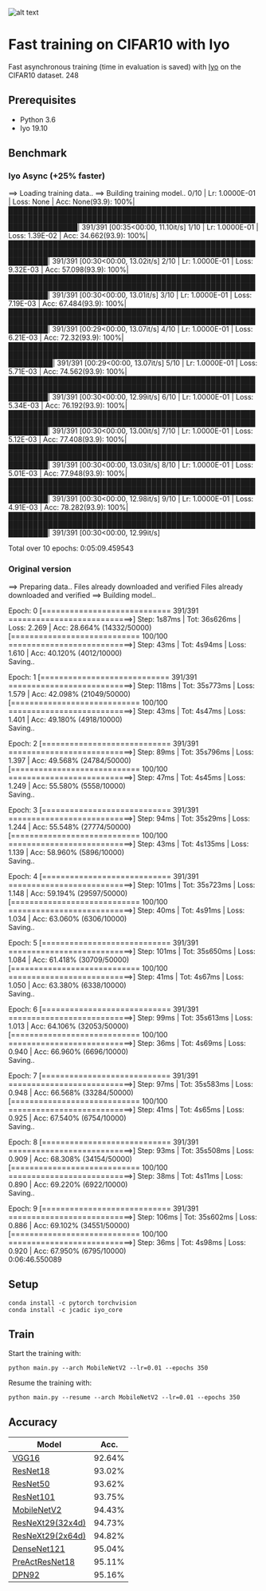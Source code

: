 ![alt text](https://raw.githubusercontent.com/JeanMaximilienCadic/CIFAR10-Iyo/master/img/cifar.jpg)

# Fast training on CIFAR10 with Iyo

Fast asynchronous training (time in evaluation is saved) with [Iyo](http://iyo.ai/) on the CIFAR10 dataset.
248
## Prerequisites
- Python 3.6
- Iyo 19.10

## Benchmark
### Iyo Async (+25% faster)
==> Loading training data..
==> Building training model..
0/10 | Lr: 1.0000E-01 | Loss: None | Acc: None(93.9): 100%|██████████████████████████████████████████████████████████████████████████████████████████████████████████████████| 391/391 [00:35<00:00, 11.10it/s]
1/10 | Lr: 1.0000E-01 | Loss: 1.39E-02 | Acc: 34.662(93.9): 100%|████████████████████████████████████████████████████████████████████████████████████████████████████████████| 391/391 [00:30<00:00, 13.02it/s]
2/10 | Lr: 1.0000E-01 | Loss: 9.32E-03 | Acc: 57.098(93.9): 100%|████████████████████████████████████████████████████████████████████████████████████████████████████████████| 391/391 [00:30<00:00, 13.01it/s]
3/10 | Lr: 1.0000E-01 | Loss: 7.19E-03 | Acc: 67.484(93.9): 100%|████████████████████████████████████████████████████████████████████████████████████████████████████████████| 391/391 [00:29<00:00, 13.07it/s]
4/10 | Lr: 1.0000E-01 | Loss: 6.21E-03 | Acc: 72.32(93.9): 100%|█████████████████████████████████████████████████████████████████████████████████████████████████████████████| 391/391 [00:29<00:00, 13.07it/s]
5/10 | Lr: 1.0000E-01 | Loss: 5.71E-03 | Acc: 74.562(93.9): 100%|████████████████████████████████████████████████████████████████████████████████████████████████████████████| 391/391 [00:30<00:00, 12.99it/s]
6/10 | Lr: 1.0000E-01 | Loss: 5.34E-03 | Acc: 76.192(93.9): 100%|████████████████████████████████████████████████████████████████████████████████████████████████████████████| 391/391 [00:30<00:00, 13.00it/s]
7/10 | Lr: 1.0000E-01 | Loss: 5.12E-03 | Acc: 77.408(93.9): 100%|████████████████████████████████████████████████████████████████████████████████████████████████████████████| 391/391 [00:30<00:00, 13.03it/s]
8/10 | Lr: 1.0000E-01 | Loss: 5.01E-03 | Acc: 77.948(93.9): 100%|████████████████████████████████████████████████████████████████████████████████████████████████████████████| 391/391 [00:30<00:00, 12.98it/s]
9/10 | Lr: 1.0000E-01 | Loss: 4.91E-03 | Acc: 78.282(93.9): 100%|████████████████████████████████████████████████████████████████████████████████████████████████████████████| 391/391 [00:30<00:00, 12.99it/s]

Total over 10 epochs: 0:05:09.459543

### Original version
==> Preparing data..
Files already downloaded and verified
Files already downloaded and verified
==> Building model..

Epoch: 0
 [============================ 391/391 ===========================>]  Step: 1s87ms | Tot: 36s626ms | Loss: 2.269 | Acc: 28.664% (14332/50000)                                                                  
 [============================ 100/100 ===========================>]  Step: 43ms | Tot: 4s94ms | Loss: 1.610 | Acc: 40.120% (4012/10000)                                                                       
Saving..

Epoch: 1
 [============================ 391/391 ===========================>]  Step: 118ms | Tot: 35s773ms | Loss: 1.579 | Acc: 42.098% (21049/50000)                                                                   
 [============================ 100/100 ===========================>]  Step: 43ms | Tot: 4s47ms | Loss: 1.401 | Acc: 49.180% (4918/10000)                                                                       
Saving..

Epoch: 2
 [============================ 391/391 ===========================>]  Step: 89ms | Tot: 35s796ms | Loss: 1.397 | Acc: 49.568% (24784/50000)                                                                    
 [============================ 100/100 ===========================>]  Step: 47ms | Tot: 4s45ms | Loss: 1.249 | Acc: 55.580% (5558/10000)                                                                       
Saving..

Epoch: 3
 [============================ 391/391 ===========================>]  Step: 94ms | Tot: 35s29ms | Loss: 1.244 | Acc: 55.548% (27774/50000)                                                                     
 [============================ 100/100 ===========================>]  Step: 43ms | Tot: 4s135ms | Loss: 1.139 | Acc: 58.960% (5896/10000)                                                                      
Saving..

Epoch: 4
 [============================ 391/391 ===========================>]  Step: 101ms | Tot: 35s723ms | Loss: 1.148 | Acc: 59.194% (29597/50000)                                                                   
 [============================ 100/100 ===========================>]  Step: 40ms | Tot: 4s91ms | Loss: 1.034 | Acc: 63.060% (6306/10000)                                                                       
Saving..

Epoch: 5
 [============================ 391/391 ===========================>]  Step: 101ms | Tot: 35s650ms | Loss: 1.084 | Acc: 61.418% (30709/50000)                                                                   
 [============================ 100/100 ===========================>]  Step: 41ms | Tot: 4s67ms | Loss: 1.050 | Acc: 63.380% (6338/10000)                                                                       
Saving..

Epoch: 6
 [============================ 391/391 ===========================>]  Step: 99ms | Tot: 35s613ms | Loss: 1.013 | Acc: 64.106% (32053/50000)                                                                    
 [============================ 100/100 ===========================>]  Step: 36ms | Tot: 4s69ms | Loss: 0.940 | Acc: 66.960% (6696/10000)                                                                       
Saving..

Epoch: 7
 [============================ 391/391 ===========================>]  Step: 97ms | Tot: 35s583ms | Loss: 0.948 | Acc: 66.568% (33284/50000)                                                                    
 [============================ 100/100 ===========================>]  Step: 41ms | Tot: 4s65ms | Loss: 0.925 | Acc: 67.540% (6754/10000)                                                                       
Saving..

Epoch: 8
 [============================ 391/391 ===========================>]  Step: 93ms | Tot: 35s508ms | Loss: 0.909 | Acc: 68.308% (34154/50000)                                                                    
 [============================ 100/100 ===========================>]  Step: 38ms | Tot: 4s11ms | Loss: 0.890 | Acc: 69.220% (6922/10000)                                                                       
Saving..

Epoch: 9
 [============================ 391/391 ===========================>]  Step: 106ms | Tot: 35s602ms | Loss: 0.886 | Acc: 69.102% (34551/50000)                                                                   
 [============================ 100/100 ===========================>]  Step: 36ms | Tot: 4s98ms | Loss: 0.920 | Acc: 67.950% (6795/10000)                                                                       
0:06:46.550089



## Setup
```
conda install -c pytorch torchvision
conda install -c jcadic iyo_core
```

## Train
Start the training with:
```
python main.py --arch MobileNetV2 --lr=0.01 --epochs 350
```

Resume the training with:
```
python main.py --resume --arch MobileNetV2 --lr=0.01 --epochs 350
```


## Accuracy
| Model             | Acc.        |
| ----------------- | ----------- |
| [VGG16](https://arxiv.org/abs/1409.1556)              | 92.64%      |
| [ResNet18](https://arxiv.org/abs/1512.03385)          | 93.02%      |
| [ResNet50](https://arxiv.org/abs/1512.03385)          | 93.62%      |
| [ResNet101](https://arxiv.org/abs/1512.03385)         | 93.75%      |
| [MobileNetV2](https://arxiv.org/abs/1801.04381)       | 94.43%      |
| [ResNeXt29(32x4d)](https://arxiv.org/abs/1611.05431)  | 94.73%      |
| [ResNeXt29(2x64d)](https://arxiv.org/abs/1611.05431)  | 94.82%      |
| [DenseNet121](https://arxiv.org/abs/1608.06993)       | 95.04%      |
| [PreActResNet18](https://arxiv.org/abs/1603.05027)    | 95.11%      |
| [DPN92](https://arxiv.org/abs/1707.01629)             | 95.16%      |

